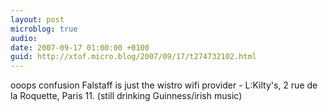 ```yaml
---
layout: post
microblog: true
audio: 
date: 2007-09-17 01:00:00 +0100
guid: http://xtof.micro.blog/2007/09/17/t274732102.html
---
```

ooops confusion Falstaff is just the wistro wifi provider - L:Kilty's, 2 rue de la Roquette, Paris 11. (still drinking Guinness/irish music)
